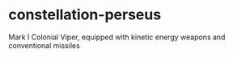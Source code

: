 # constellation-perseus
Mark I Colonial Viper, equipped with kinetic energy weapons and conventional missiles
